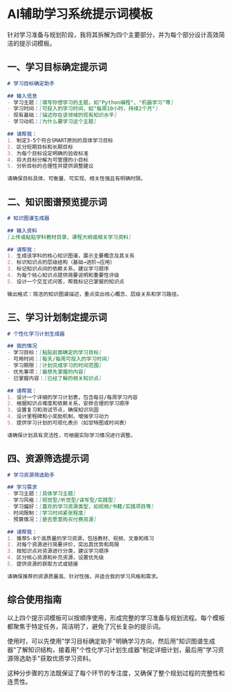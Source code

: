          
# AI辅助学习系统提示词模板

针对学习准备与规划阶段，我将其拆解为四个主要部分，并为每个部分设计高效简洁的提示词模板。

## 一、学习目标确定提示词

```markdown
# 学习目标确定助手

## 输入信息
- 学习主题：[填写你想学习的主题，如"Python编程"、"机器学习"等]
- 学习时间：[可投入的学习时间，如"每周10小时，持续2个月"]
- 现有基础：[描述你在该领域的现有知识水平]
- 学习动机：[为什么要学习这个主题]

## 请帮我：
1. 制定3-5个符合SMART原则的具体学习目标
2. 区分短期目标和长期目标
3. 为每个目标设定明确的验收标准
4. 将大目标分解为可管理的小目标
5. 分析目标的合理性并提供调整建议

请确保目标具体、可衡量、可实现、相关性强且有明确时限。
```

## 二、知识图谱预览提示词

```markdown
# 知识图谱生成器

## 输入资料
[上传或粘贴学科教材目录、课程大纲或相关学习资料]

## 请帮我：
1. 生成该学科的核心知识图谱，展示主要概念及其关系
2. 标识知识点的层级结构（基础→进阶→应用）
3. 标记知识点间的依赖关系，建议学习顺序
4. 为每个核心知识点提供简要说明和重要性评级
5. 设计一个交互式问答，帮我标记已掌握的知识点

输出格式：简洁的知识图谱描述，重点突出核心概念、层级关系和学习路径。
```

## 三、学习计划制定提示词

```markdown
# 个性化学习计划生成器

## 我的情况
- 学习目标：[粘贴前面确定的学习目标]
- 可用时间：[每天/每周可投入的学习时间]
- 学习期限：[计划完成学习的时间范围]
- 优先事项：[最想先掌握的内容]
- 已掌握内容：[已经了解的相关知识点]

## 请帮我：
1. 设计一个详细的学习计划表，包含每日/每周学习内容
2. 根据知识点难度和依赖关系，安排合理的学习顺序
3. 设置复习和测试节点，确保知识巩固
4. 设计里程碑和小奖励机制，增强学习动力
5. 提供学习计划的可视化表示（如甘特图或时间表）

请确保计划具有灵活性，可根据实际学习情况进行调整。
```

## 四、资源筛选提示词

```markdown
# 学习资源筛选助手

## 学习需求
- 学习主题：[具体学习主题]
- 学习风格：[视觉型/听觉型/读写型/实践型]
- 学习偏好：[喜欢的学习资源类型，如视频/书籍/实践项目等]
- 时间限制：[学习时间紧张程度]
- 预算情况：[是否愿意购买付费资源]

## 请帮我：
1. 推荐5-8个高质量的学习资源，包括教材、视频、文章和练习
2. 对每个资源进行简要评价，突出其优势和局限
3. 按知识点对资源进行分类，建议学习顺序
4. 区分核心资源和补充资源，设置优先级
5. 提供资源的获取方式或链接

请确保推荐的资源质量高、针对性强，并适合我的学习风格和需求。
```

## 综合使用指南

以上四个提示词模板可以按顺序使用，形成完整的学习准备与规划流程。每个模板都聚焦于特定任务，简洁明了，避免了冗长复杂的提示词。

使用时，可以先使用"学习目标确定助手"明确学习方向，然后用"知识图谱生成器"了解知识结构，接着用"个性化学习计划生成器"制定详细计划，最后用"学习资源筛选助手"获取优质学习资料。

这种分步骤的方法既保证了每个环节的专注度，又确保了整个规划过程的完整性和连贯性。

